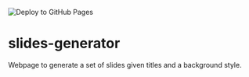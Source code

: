 ![Deploy to GitHub Pages](https://github.com/cwilkens/slides-generator/workflows/Deploy%20to%20GitHub%20Pages/badge.svg)

# slides-generator
 Webpage to generate a set of slides given titles and a background style.
